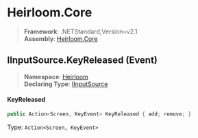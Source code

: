 # Heirloom.Core

> **Framework**: .NETStandard,Version=v2.1  
> **Assembly**: [Heirloom.Core][0]

## IInputSource.KeyReleased (Event)

> **Namespace**: [Heirloom][0]  
> **Declaring Type**: [IInputSource][1]

#### KeyReleased

```cs
public Action<Screen, KeyEvent> KeyReleased { add; remove; }
```

Type: `Action<Screen, KeyEvent>`

[0]: ../../../Heirloom.Core.md
[1]: ../IInputSource.md
